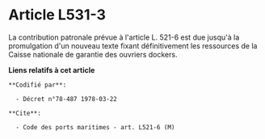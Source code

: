 # Article L531-3

La contribution patronale prévue à l'article L. 521-6 est due jusqu'à la promulgation d'un nouveau texte fixant
définitivement les ressources de la Caisse nationale de garantie des ouvriers dockers.

**Liens relatifs à cet article**

	**Codifié par**:

	  - Décret n°78-487 1978-03-22

	**Cite**:

	  - Code des ports maritimes - art. L521-6 (M)

